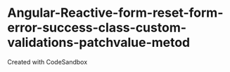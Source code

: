 # Angular-Reactive-form-reset-form-error-success-class-custom-validations-patchvalue-metod
Created with CodeSandbox
